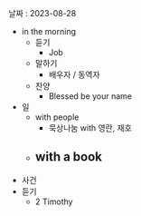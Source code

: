 날짜 : 2023-08-28
- in the morning
	- 듣기
		- Job
	- 말하기
		-  배우자 / 동역자 
	- 찬양
		- Blessed be your name
- 일
	- with people
		- 묵상나눔 with 영란, 재호
	- with a book
		- 
- 사건
- 듣기
	- 2 Timothy
